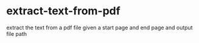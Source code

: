 # extract-text-from-pdf
extract the text from a pdf file given a start page and end page and output file path
